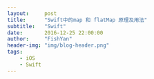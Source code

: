```yaml
---
layout:     post
title:      "Swift中的map 和 flatMap 原理及用法"
subtitle:   "Swift"
date:       2016-12-25 22:00:00
author:     "FishYan"
header-img: "img/blog-header.png"
tags:
    - iOS
    - Swift
---
```

